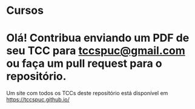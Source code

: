 # Cursos

# Olá! Contribua enviando um PDF de seu TCC para tccspuc@gmail.com ou faça um pull request para o repositório.

Um site com todos os TCCs deste repositório está disponível em https://tccspuc.github.io/
